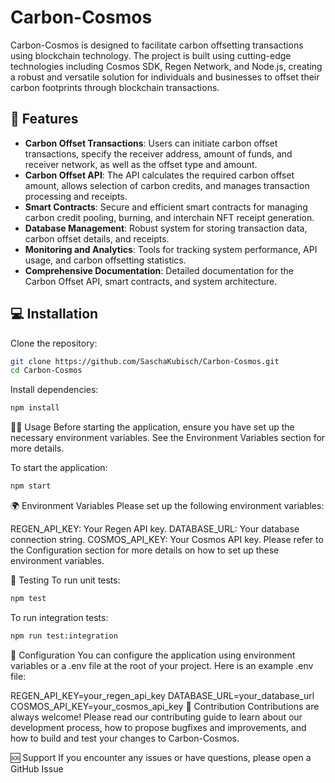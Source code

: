  # Carbon-Cosmos


Carbon-Cosmos is designed to facilitate carbon offsetting transactions using blockchain technology. The project is built using cutting-edge technologies including Cosmos SDK, Regen Network, and Node.js, creating a robust and versatile solution for individuals and businesses to offset their carbon footprints through blockchain transactions.

## 🚀 Features

- **Carbon Offset Transactions**: Users can initiate carbon offset transactions, specify the receiver address, amount of funds, and receiver network, as well as the offset type and amount.
- **Carbon Offset API**: The API calculates the required carbon offset amount, allows selection of carbon credits, and manages transaction processing and receipts.
- **Smart Contracts**: Secure and efficient smart contracts for managing carbon credit pooling, burning, and interchain NFT receipt generation.
- **Database Management**: Robust system for storing transaction data, carbon offset details, and receipts.
- **Monitoring and Analytics**: Tools for tracking system performance, API usage, and carbon offsetting statistics.
- **Comprehensive Documentation**: Detailed documentation for the Carbon Offset API, smart contracts, and system architecture.

## 💻 Installation

Clone the repository:

```bash
git clone https://github.com/SaschaKubisch/Carbon-Cosmos.git
cd Carbon-Cosmos
```

Install dependencies:

```bash
npm install
```

🏃‍♀️ Usage
Before starting the application, ensure you have set up the necessary environment variables. See the Environment Variables section for more details.

To start the application:

```bash
npm start
```

🌍 Environment Variables
Please set up the following environment variables:


REGEN_API_KEY: Your Regen API key.
DATABASE_URL: Your database connection string.
COSMOS_API_KEY: Your Cosmos API key.
Please refer to the Configuration section for more details on how to set up these environment variables.

🧪 Testing
To run unit tests:
```bash
npm test
```
To run integration tests:

```bash
npm run test:integration
```
🔧 Configuration
You can configure the application using environment variables or a .env file at the root of your project. Here is an example .env file:


REGEN_API_KEY=your_regen_api_key
DATABASE_URL=your_database_url
COSMOS_API_KEY=your_cosmos_api_key
🤝 Contribution
Contributions are always welcome! Please read our contributing guide to learn about our development process, how to propose bugfixes and improvements, and how to build and test your changes to Carbon-Cosmos.

🆘 Support
If you encounter any issues or have questions, please open a GitHub Issue

